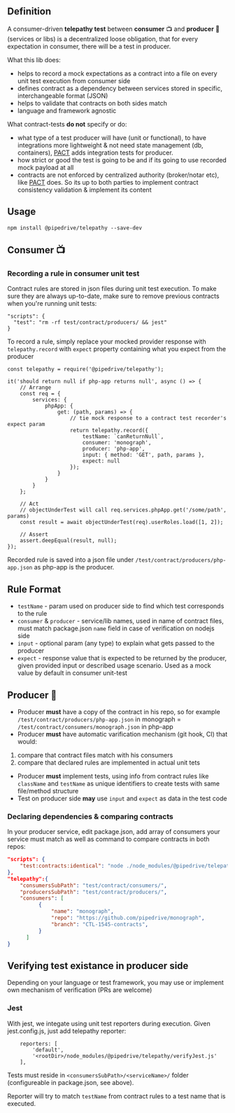 ## Definition
A consumer-driven **telepathy test** between **consumer** 📺 and **producer** 🎥 (services or libs) is a decentralized loose obligation,
that for every expectation in consumer, there will be a test in producer. 

What this lib does:
- helps to record a mock expectations as a contract into a file on every unit test execution from consumer side
- defines contract as a dependency between services stored in specific, interchangeable format (JSON)
- helps to validate that contracts on both sides match
- language and framework agnostic

What contract-tests **do not** specify or do:
- what type of a test producer will have (unit or functional), to have integrations more lightweight & not need state management (db, containers), [PACT](https://docs.pact.io/) adds integration tests for producer.
- how strict or good the test is going to be and if its going to use recorded mock payload at all
- contracts are not enforced by centralized authority (broker/notar etc), like [PACT](https://docs.pact.io/) does. So its up to both parties to implement contract consistency validation & implement its content

## Usage

```
npm install @pipedrive/telepathy --save-dev
```

## Consumer 📺
### Recording a rule in consumer unit test
Contract rules are stored in json files during unit test execution. To make sure they are always up-to-date, make sure to remove previous contracts when you're running unit tests:
```
"scripts": {
  "test": "rm -rf test/contract/producers/ && jest"
}
```


To record a rule, simply replace your mocked provider response with `telepathy.record` with `expect` property containing what you expect from the producer
```
const telepathy = require('@pipedrive/telepathy');

it('should return null if php-app returns null', async () => {
	// Arrange
	const req = {
		services: {
			phpApp: {
				get: (path, params) => {
					// tie mock response to a contract test recorder's expect param
					return telepathy.record({
						testName: `canReturnNull`,
						consumer: 'monograph',
						producer: 'php-app',
						input: { method: 'GET', path, params },
						expect: null
					});
				}
			}
		}
	};

	// Act
	// objectUnderTest will call req.services.phpApp.get('/some/path', params)
	const result = await objectUnderTest(req).userRoles.load([1, 2]);

	// Assert
	assert.deepEqual(result, null);
});
```

Recorded rule is saved into a json file under `/test/contract/producers/php-app.json` as php-app is the producer.


## Rule Format
- `testName` - param used on producer side to find which test corresponds to the rule
- `consumer` & `producer` - service/lib names, used in name of contract files, must match package.json `name` field in case of verification on nodejs side
- `input` - optional param (any type) to explain what gets passed to the producer
- `expect` - response value that is expected to be returned by the producer, given provided input or described usage scenario. Used as a mock value by default in consumer unit-test

## Producer 🎥
- Producer **must** have a copy of the contract in his repo, so for example 
`/test/contract/producers/php-app.json` in monograph = `/test/contract/consumers/monograph.json` in php-app
- Producer **must** have automatic varification mechanism (git hook, CI) that would:
1. compare that contract files match with his consumers 
2. compare that declared rules are implemented in actual unit tets

- Producer **must** implement tests, using info from contract rules like `className` and `testName` as unique identifiers to create tests with same file/method structure
- Test on producer side **may** use `input` and `expect` as data in the test code

### Declaring dependencies & comparing contracts
In your producer service, edit package.json, add array of consumers your service must match as well as
command to compare contracts in both repos:
```json
"scripts": {
	"test:contracts:identical": "node ./node_modules/@pipedrive/telepathy/verifyContracts.js"
},
"telepathy":{
	"consumersSubPath": "test/contract/consumers/",
	"producersSubPath": "test/contract/producers/",
	"consumers": [
		  {
			  "name": "monograph",
			  "repo": "https://github.com/pipedrive/monograph",
			  "branch": "CTL-1545-contracts",
		  }
	  ]
}
```

## Verifying test existance in producer side
Depending on your language or test framework, you may use or implement own mechanism of verification (PRs are welcome)

### Jest
With jest, we integate using unit test reporters during execution. Given jest.config.js, just add telepathy reporter:
```
	reporters: [
		'default',
		'<rootDir>/node_modules/@pipedrive/telepathy/verifyJest.js'
	],
```

Tests must reside in
`<consumersSubPath>/<serviceName>/` folder (configureable in package.json, see above).

Reporter will try to match `testName` from contract rules to a test name that is executed.